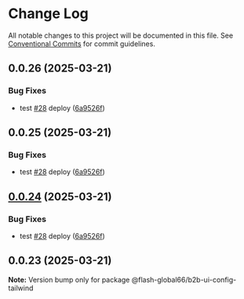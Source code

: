 # Change Log

All notable changes to this project will be documented in this file.
See [Conventional Commits](https://conventionalcommits.org) for commit guidelines.

## 0.0.26 (2025-03-21)


### Bug Fixes

* test [#28](https://github.com/Flash-Global66/b2b-ui-framework/issues/28) deploy ([6a9526f](https://github.com/Flash-Global66/b2b-ui-framework/commit/6a9526f986d683e05284d289c3022e35e1c7a590))





## 0.0.25 (2025-03-21)


### Bug Fixes

* test [#28](https://github.com/Flash-Global66/b2b-ui-framework/issues/28) deploy ([6a9526f](https://github.com/Flash-Global66/b2b-ui-framework/commit/6a9526f986d683e05284d289c3022e35e1c7a590))





## [0.0.24](https://github.com/Flash-Global66/b2b-ui-framework/compare/@flash-global66/b2b-ui-config-tailwind@0.0.23...@flash-global66/b2b-ui-config-tailwind@0.0.24) (2025-03-21)


### Bug Fixes

* test [#28](https://github.com/Flash-Global66/b2b-ui-framework/issues/28) deploy ([6a9526f](https://github.com/Flash-Global66/b2b-ui-framework/commit/6a9526f986d683e05284d289c3022e35e1c7a590))





## 0.0.23 (2025-03-21)

**Note:** Version bump only for package @flash-global66/b2b-ui-config-tailwind
